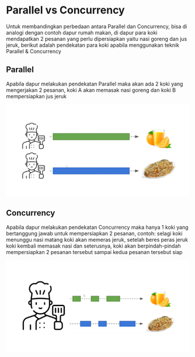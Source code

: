 # Parallel vs Concurrency

Untuk membandingkan perbedaan antara Parallel dan Concurrency, bisa di analogi dengan contoh dapur rumah makan, di dapur para koki mendapatkan 2 pesanan yang perlu dipersiapkan yaitu nasi goreng dan jus jeruk, berikut adalah pendekatan para koki apabila menggunakan teknik Parallel & Concurrency

## Parallel

Apabila dapur melakukan pendekatan Parallel maka akan ada 2 koki yang mengerjakan 2 pesanan, koki A akan memasak nasi goreng dan koki B mempersiapkan jus jeruk

![Alt text](parallel.png?raw=true "Koki Parallel")

## Concurrency

Apabila dapur melakukan pendekatan Concurrency maka hanya 1 koki yang bertanggung jawab untuk mempersiapkan 2 pesanan, contoh: selagi koki menunggu nasi matang koki akan memeras jeruk, setelah beres peras jeruk koki kembali memasak nasi dan seterusnya, koki akan berpindah-pindah mempersiapkan 2 pesanan tersebut sampai kedua pesanan tersebut siap

![Alt text](concurrent.png?raw=true "Koki Concurrency")
